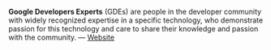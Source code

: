 **Google Developers Experts** (GDEs) are people in the developer community with widely recognized expertise in a specific technology, who demonstrate passion for this technology and care to share their knowledge and passion with the community. &mdash; [Website](https://developers.google.com/experts/)


